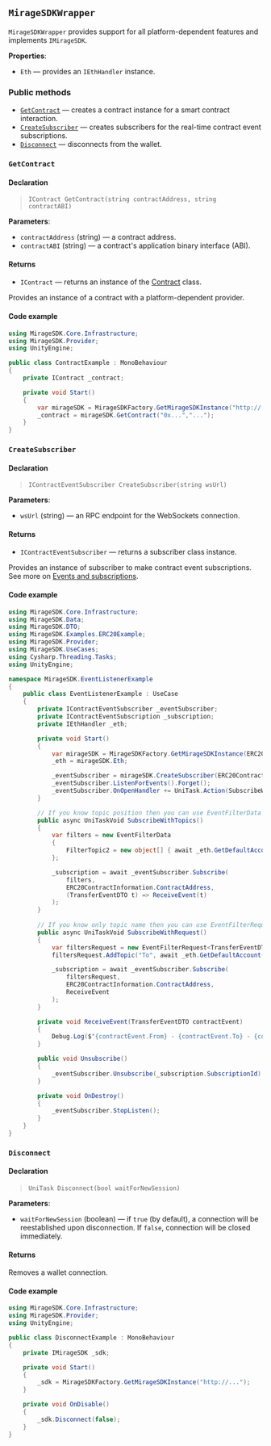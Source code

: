 ## `MirageSDKWrapper`

`MirageSDKWrapper` provides support for all platform-dependent features and implements `IMirageSDK`.

**Properties**:

  * `Eth` — provides an `IEthHandler` instance.

### Public methods

  * [`GetContract`](#getcontract) — creates a contract instance for a smart contract interaction.
  * [`CreateSubscriber`](#createsubscriber) — creates subscribers for the real-time contract event subscriptions.
  * [`Disconnect`](#disconnect) — disconnects from the wallet.

### `GetContract`

#### Declaration

> `IContract GetContract(string contractAddress, string contractABI)`

**Parameters**:

  * `contractAddress` (string) — a contract address.
  * `contractABI` (string) — a contract's application binary interface (ABI).

#### Returns

  * `IContract` — returns an instance of the [Contract](/gaming/unity-sdk/reference/contract/) class.

Provides an instance of a contract with a platform-dependent provider.

#### Code example

```csharp
using MirageSDK.Core.Infrastructure;
using MirageSDK.Provider;
using UnityEngine;

public class ContractExample : MonoBehaviour
{
	private IContract _contract;

	private void Start()
	{
		var mirageSDK = MirageSDKFactory.GetMirageSDKInstance("http://...");
		_contract = mirageSDK.GetContract("0x...","...");
	}
}
```

### `CreateSubscriber`

#### Declaration

> `IContractEventSubscriber CreateSubscriber(string wsUrl)`

**Parameters**:

  * `wsUrl` (string) — an RPC endpoint for the WebSockets connection.

#### Returns

  * `IContractEventSubscriber` — returns a subscriber class instance.

Provides an instance of subscriber to make contract event subscriptions. See more on [Events and subscriptions](/gaming/extra/events-and-subscriptions/).

#### Code example

```csharp
using MirageSDK.Core.Infrastructure;
using MirageSDK.Data;
using MirageSDK.DTO;
using MirageSDK.Examples.ERC20Example;
using MirageSDK.Provider;
using MirageSDK.UseCases;
using Cysharp.Threading.Tasks;
using UnityEngine;

namespace MirageSDK.EventListenerExample
{
	public class EventListenerExample : UseCase
	{
		private IContractEventSubscriber _eventSubscriber;
		private IContractEventSubscription _subscription;
		private IEthHandler _eth;

		private void Start()
		{			
			var mirageSDK = MirageSDKFactory.GetMirageSDKInstance(ERC20ContractInformation.HttpProviderURL);
			_eth = mirageSDK.Eth;

			_eventSubscriber = mirageSDK.CreateSubscriber(ERC20ContractInformation.WsProviderURL);
			_eventSubscriber.ListenForEvents().Forget();
			_eventSubscriber.OnOpenHandler += UniTask.Action(SubscribeWithRequest);
		}

		// If you know topic position then you can use EventFilterData
		public async UniTaskVoid SubscribeWithTopics()
		{
			var filters = new EventFilterData
			{
				FilterTopic2 = new object[] { await _eth.GetDefaultAccount() }
			};

			_subscription = await _eventSubscriber.Subscribe(
				filters,
				ERC20ContractInformation.ContractAddress, 
				(TransferEventDTO t) => ReceiveEvent(t)
			);
		}
		
		// If you know only topic name then you can use EventFilterRequest
		public async UniTaskVoid SubscribeWithRequest()
		{
			var filtersRequest = new EventFilterRequest<TransferEventDTO>();
			filtersRequest.AddTopic("To", await _eth.GetDefaultAccount());

			_subscription = await _eventSubscriber.Subscribe(
				filtersRequest,
				ERC20ContractInformation.ContractAddress, 
				ReceiveEvent
			);
		}

		private void ReceiveEvent(TransferEventDTO contractEvent)
		{
			Debug.Log($"{contractEvent.From} - {contractEvent.To} - {contractEvent.Value}");
		}

		public void Unsubscribe()
		{
			_eventSubscriber.Unsubscribe(_subscription.SubscriptionId).Forget();
		}

		private void OnDestroy()
		{
			_eventSubscriber.StopListen();
		}
	}
}
```

### `Disconnect`

#### Declaration

> `UniTask Disconnect(bool waitForNewSession)`

**Parameters**:

  * `waitForNewSession` (boolean) — if `true` (by default), a connection will be reestablished upon disconnection. If `false`, connection will be closed immediately.

#### Returns

Removes a wallet connection.

#### Code example

```csharp
using MirageSDK.Core.Infrastructure;
using MirageSDK.Provider;
using UnityEngine;

public class DisconnectExample : MonoBehaviour
{
	private IMirageSDK _sdk;

	private void Start()
	{
		_sdk = MirageSDKFactory.GetMirageSDKInstance("http://...");
	}

	private void OnDisable()
	{
		_sdk.Disconnect(false);
	}
}
```